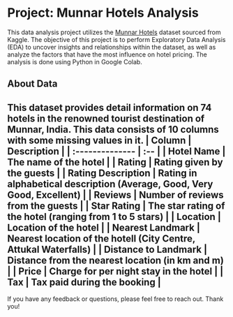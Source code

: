 # Project: Munnar Hotels Analysis
This data analysis project utilizes the [Munnar Hotels](https://www.kaggle.com/datasets/pamalkrmondal/munnar-hotel-data/) dataset sourced from Kaggle. The objective of this project is to perform Exploratory Data Analysis (EDA) to uncover insights and relationships within the dataset, as well as analyze the factors that have the most influence on hotel pricing. The analysis is done using Python in Google Colab.

## About Data
This dataset provides detail information on 74 hotels in the renowned tourist destination of Munnar, India. This data consists of 10 columns with some missing values in it.
| Column                   | Description |
| :--------------          | :--    |
| Hotel Name             | The name of the hotel |
| Rating                 | Rating given by the guests |
| Rating Description     | Rating in alphabetical description (Average, Good, Very Good, Excellent) |
| Reviews                | Number of reviews from the guests |
| Star Rating            | The star rating of the hotel (ranging from 1 to 5 stars) |
| Location               | Location of the hotel |
| Nearest Landmark       | Nearest location of the hotell (City Centre, Attukal Waterfalls) |
| Distance to Landmark   | Distance from the nearest location (in km and m) |
| Price                  | Charge for per night stay in the hotel |
| Tax                    | Tax paid during the booking |
--------------------------------------------------
If you have any feedback or questions, please feel free to reach out. Thank you!
